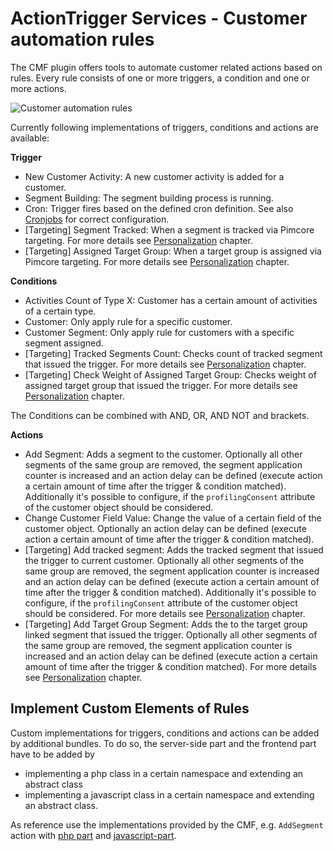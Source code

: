 # ActionTrigger Services - Customer automation rules

The CMF plugin offers tools to automate customer related actions based on rules. Every rule consists of one or more
triggers, a condition and one or more actions. 

![Customer automation rules](./img/CustomerAutomationRules.png)

Currently following implementations of triggers, conditions and actions are available: 

**Trigger**
- New Customer Activity: A new customer activity is added for a customer.
- Segment Building: The segment building process is running. 
- Cron: Trigger fires based on the defined cron definition. See also [Cronjobs](./04_Cronjobs.md) for correct configuration. 
- [Targeting] Segment Tracked: When a segment is tracked via Pimcore targeting. For more details see 
  [Personalization](30_Personalization.md) chapter.
- [Targeting] Assigned Target Group: When a target group is assigned via Pimcore targeting. 
  For more details see [Personalization](30_Personalization.md) chapter.

**Conditions**
- Activities Count of Type X: Customer has a certain amount of activities of a certain type. 
- Customer: Only apply rule for a specific customer.
- Customer Segment: Only apply rule for customers with a specific segment assigned. 
- [Targeting] Tracked Segments Count: Checks count of tracked segment that issued the trigger. For more details see 
  [Personalization](30_Personalization.md) chapter.
- [Targeting] Check Weight of Assigned Target Group: Checks weight of assigned target group that issued the trigger. 
  For more details see [Personalization](30_Personalization.md) chapter. 

The Conditions can be combined with AND, OR, AND NOT and brackets. 

**Actions** 
- Add Segment: Adds a segment to the customer. Optionally all other segments of the same group are removed, the segment
  application counter is increased and an action delay can be defined (execute action a certain 
  amount of time after the trigger & condition matched). 
  Additionally it's possible to configure, if the `profilingConsent` attribute of the customer object should be considered.
- Change Customer Field Value: Change the value of a certain field of the customer object. Optionally an action
  delay can be defined (execute action a certain amount of time after the trigger & condition matched).
- [Targeting] Add tracked segment: Adds the tracked segment that issued the trigger to current customer. 
  Optionally all other segments of the same group are removed, the segment application counter is 
  increased and an action delay can be defined (execute action a certain amount of time after the trigger & condition matched).
  Additionally it's possible to configure, if the `profilingConsent` attribute of the customer object should be considered.
  For more details see [Personalization](30_Personalization.md) chapter.
- [Targeting] Add Target Group Segment: Adds the to the target group linked segment that issued the trigger. 
  Optionally all other segments of the same group are removed, the segment application counter is 
  increased and an action delay can be defined (execute action a certain amount of time after the trigger & condition matched).
  For more details see [Personalization](30_Personalization.md) chapter.
	
  

## Implement Custom Elements of Rules
Custom implementations for triggers, conditions and actions can be added by additional bundles. To do so, the server-side
part and the frontend part have to be added by
- implementing a php class in a certain namespace and extending an abstract class
- implementing a javascript class in a certain namespace and extending an abstract class. 

As reference use the implementations provided by the CMF, e.g. `AddSegment` action with 
[php part](https://github.com/pimcore/customer-data-framework/blob/master/src/ActionTrigger/Action/AddSegment.php) and 
[javascript-part](https://github.com/pimcore/customer-data-framework/blob/master/src/Resources/public/js/config/actions.js#L61).    
